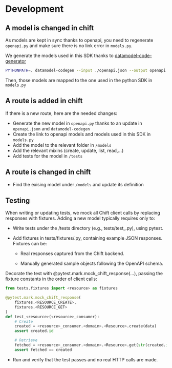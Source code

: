 
# Development

## A model is changed in chift

As models are kept in sync thanks to openapi, you need to regenerate `openapi.py` and make sure there is no link error in `models.py`.

We generate the models used in this SDK thanks to  [datamodel-code-generator](https://github.com/koxudaxi/datamodel-code-generator/)

```bash
PYTHONPATH=. datamodel-codegen --input ./openapi.json --output openapi.py --output-model-type pydantic_v2.BaseModel --custom-formatters chift_formatter
```

Then, those models are mapped to the one used in the python SDK in ```models.py```


## A route is added in chift

If there is a new route, here are the needed changes:

- Generate the new model in `openapi.py` thanks to an update in `openapi.json` and `datamodel-codegen`
- Create the link to openapi models and models used in this SDK in `models.py`
- Add the model to the relevant folder in `/models`
- Add the relevant mixins (create, update, list, read,...)
- Add tests for the model in `/tests`


## A route is changed in chift

- Find the exising model under `/models` and update its definition

## Testing

When writing or updating tests, we mock all Chift client calls by replacing responses with fixtures. Adding a new model typically requires only to:

 - Write tests under the /tests directory (e.g., tests/test_<resource>.py), using pytest.

 - Add fixtures in tests/fixtures/<resource>.py, containing example JSON responses. Fixtures can be:

   - Real responses captured from the Chift backend.

   - Manually generated sample objects following the OpenAPI schema.

Decorate the test with @pytest.mark.mock_chift_response(...), passing the fixture constants in the order of client calls:
```python
from tests.fixtures import <resource> as fixtures

@pytest.mark.mock_chift_response(
    fixtures.<RESOURCE_CREATE>,
    fixtures.<RESOURCE_GET>
)
def test_<resource>(<resource>_consumer):
    # Create
    created = <resource>_consumer.<domain>.<Resource>.create(data)
    assert created.id

    # Retrieve
    fetched = <resource>_consumer.<domain>.<Resource>.get(str(created.id))
    assert fetched == created
```
- Run and verify that the test passes and no real HTTP calls are made.